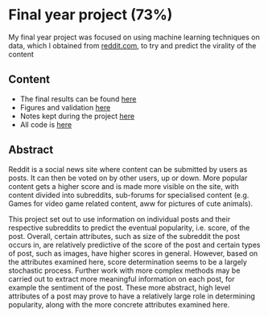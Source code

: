 # Final year project (73%)

My final year project was focused on using machine learning techniques on data, which I obtained from [reddit.com](www.reddit.com), to try and predict the virality of the content

## Content
* The final results can be found [here](https://github.com/Kevin-Gillanders/FinalYearProject/blob/master/docs/documentation/Technical_manual.pdf)
* Figures and validation [here](https://github.com/Kevin-Gillanders/FinalYearProject/tree/master/Results)
* Notes kept during the project [here](https://github.com/Kevin-Gillanders/FinalYearProject/tree/master/docs/blog)
* All code is [here](https://github.com/Kevin-Gillanders/FinalYearProject/tree/master/src)


## Abstract 

Reddit is a social news site where content can be submitted by users as posts. It can then be voted
on by other users, up or down. More popular content gets a higher score and is made more visible
on the site, with content divided into subreddits, sub-forums for specialised content (e.g. Games
for video game related content, aww for pictures of cute animals). 

This project set out to use
information on individual posts and their respective subreddits to predict the eventual popularity,
i.e. score, of the post. Overall, certain attributes, such as size of the subreddit the post occurs in,
are relatively predictive of the score of the post and certain types of post, such as images, have
higher scores in general. However, based on the attributes examined here, score determination
seems to be a largely stochastic process. Further work with more complex methods may be
carried out to extract more meaningful information on each post, for example the sentiment of
the post. These more abstract, high level attributes of a post may prove to have a relatively large
role in determining popularity, along with the more concrete attributes examined here.
